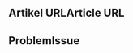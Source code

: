 <!---
Welcome to the Office Add-ins documentation repository.

To report an issue with the Office-Add-ins documentation, please provide the article URL and describe the issue below. Alternatively, if you want to submit a pull request with your recommended documentation changes, we will review your contributions and update our documentation accordingly.

If your issue is not related to the Office Add-ins documentation, please post it to one of the following channels instead:

- To ask a question about using the Office.js API, post your question to Stack Overflow and tag it with the "office-js" tag (http://stackoverflow.com/questions/tagged/office-js).

- To report an issue with the Office.js API or platform, create the issue in the OfficeDev/office-js repository (https://github.com/OfficeDev/office-js), which members of the product team monitor for customer-reported issues.

- To submit a feature request for the Office.js API or platform, post your idea to our User Voice page (https://officespdev.uservoice.com/), or if the feature request already exists there, add your vote for it.
-->

<!--- Provide a general summary of the documentation issue in the Title above -->

## <a name="article-url"></a><span data-ttu-id="48d6b-101">Artikel URL</span><span class="sxs-lookup"><span data-stu-id="48d6b-101">Article URL</span></span>
<!-- Provide the URL of the article that this documentation issue relates to -->

## <a name="issue"></a><span data-ttu-id="48d6b-102">Problem</span><span class="sxs-lookup"><span data-stu-id="48d6b-102">Issue</span></span>
<!-- Provide a thorough description of the documentation issue -->
